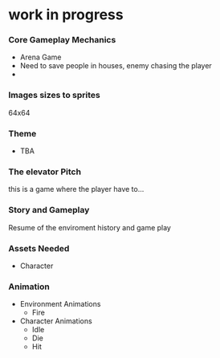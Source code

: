 # work in progress

### Core Gameplay Mechanics
- Arena Game
- Need to save people in houses, enemy chasing the player
- 

### Images sizes to sprites
64x64

### Theme
- TBA

### The elevator Pitch
this is a game where the player have to...

### Story and Gameplay
Resume of the enviroment history and game play
  
### Assets Needed
- Character
    
### Animation
- Environment Animations 
  - Fire
- Character Animations 
  - Idle
  - Die
  - Hit
